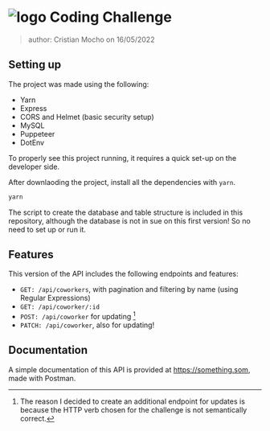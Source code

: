 # ![logo](https://gist.github.com/cristiandmocho/13706fe86d464784735e3e62df0c616f#file-logo-svg) Coding Challenge

> author: Cristian Mocho on 16/05/2022

## Setting up

The project was made using the following:

- Yarn
- Express
- CORS and Helmet (basic security setup)
- MySQL
- Puppeteer
- DotEnv

To properly see this project running, it requires a quick set-up on the developer side.

After downlaoding the project, install all the dependencies with `yarn`.

```bash
yarn
```

The script to create the database and table structure is included in this repository, although the database is not in sue on this first version! So no need to set up or run it.

## Features

This version of the API includes the following endpoints and features:

- `GET: /api/coworkers`, with pagination and filtering by name (using Regular Expressions)
- `GET: /api/coworker/:id`
- `POST: /api/coworker` for updating [^1]
- `PATCH: /api/coworker`, also for updating!

[^1]: The reason I decided to create an additional endpoint for updates is because the HTTP verb chosen for the challenge is not semantically correct.

## Documentation

A simple documentation of this API is provided at <https://something.som>, made with Postman.
